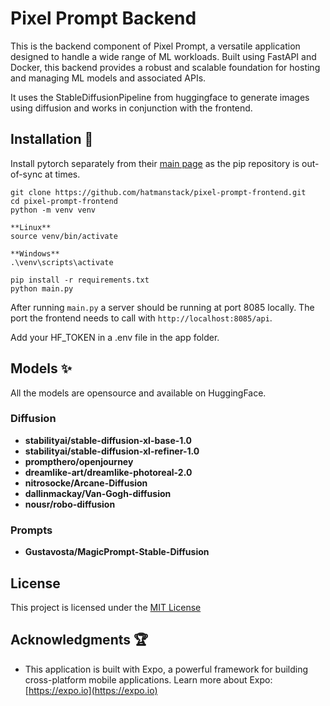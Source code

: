 # Pixel Prompt Backend

This is the backend component of Pixel Prompt, a versatile application designed to handle a wide range of ML workloads. Built using FastAPI and Docker, this backend provides a robust and scalable foundation for hosting and managing ML models and associated APIs.

It uses the StableDiffusionPipeline from huggingface to generate images using diffusion and works in conjunction with the frontend. 

## Installation :hammer:

Install pytorch separately from their [main page](https://pytorch.org/) as the pip repository is out-of-sync at times.

```shell
git clone https://github.com/hatmanstack/pixel-prompt-frontend.git
cd pixel-prompt-frontend
python -m venv venv

**Linux**
source venv/bin/activate

**Windows**
.\venv\scripts\activate

pip install -r requirements.txt
python main.py
```

After running `main.py` a server should be running at port 8085 locally.  The port the frontend needs to call with `http://localhost:8085/api`. 

Add your HF_TOKEN in a .env file in the app folder.

## Models :sparkles:

All the models are opensource and available on HuggingFace.

### Diffusion

- **stabilityai/stable-diffusion-xl-base-1.0**
- **stabilityai/stable-diffusion-xl-refiner-1.0**
- **prompthero/openjourney**
- **dreamlike-art/dreamlike-photoreal-2.0**
- **nitrosocke/Arcane-Diffusion**
- **dallinmackay/Van-Gogh-diffusion**
- **nousr/robo-diffusion**

### Prompts

- **Gustavosta/MagicPrompt-Stable-Diffusion**

## License

This project is licensed under the [MIT License](LICENSE)

## Acknowledgments :trophy:

- This application is built with Expo, a powerful framework for building cross-platform mobile applications. Learn more about Expo: [https://expo.io](https://expo.io)